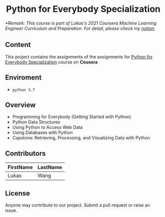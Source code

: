<h1 align="center"> Python for Everybody Specialization</h1>

###### *Remark: This course is part of Lukas's 2021 Coursera Machine Learning Engineer Curriculum and Preparation. For detail, please check my [notion](https://www.notion.so/2021-Coursera-Machine-Learning-Engineer-Curriculum-and-Preparation-8168ec2dabe74147a34e689c3627cf56).

## Content
This project contains the assignments of the assignments for [Python for Everybody Specialization](https://www.coursera.org/specializations/python) course on **Cousera**
## Enviroment
- `python 3.7`

## Overview
- Programming for Everybody (Getting Started with Python)
- Python Data Structures
- Using Python to Access Web Data
- Using Databases with Python
- Capstone: Retrieving, Processing, and Visualizing Data with Python


## Contributors
FirstName | LastName
--- | --- 
Lukas  |  Wang

## License
Anyone may contribute to our project. Submit a pull request or raise an issue. 
